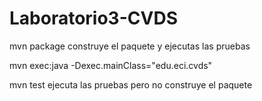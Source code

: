 # Laboratorio3-CVDS

mvn package construye el paquete y ejecutas las pruebas 

mvn exec:java -Dexec.mainClass="edu.eci.cvds"

mvn test ejecuta las pruebas pero no construye el paquete 
